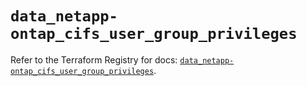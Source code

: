 # `data_netapp-ontap_cifs_user_group_privileges`

Refer to the Terraform Registry for docs: [`data_netapp-ontap_cifs_user_group_privileges`](https://registry.terraform.io/providers/netapp/netapp-ontap/2.3.0/docs/data-sources/cifs_user_group_privileges).
